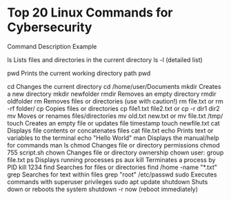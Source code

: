 # Top 20 Linux Commands for Cybersecurity

Command	Description	Example


ls         	Lists files and directories in the current directory	            ls -l (detailed list)


pwd	        Prints the current working directory path	                         pwd


cd	        Changes the current directory	                                    cd /home/user/Documents
mkdir     	Creates a new directory                                          	mkdir newfolder
rmdir     	Removes an empty directory	                                       rmdir oldfolder
rm	        Removes files or directories (use with caution!)	                 rm file.txt or rm -rf folder/
cp	        Copies files or directories                                       	cp file1.txt file2.txt   or       cp -r dir1 dir2
mv        	Moves or renames files/directories                                	mv old.txt new.txt or mv file.txt /tmp/
touch    	 Creates an empty file or updates file timestamp                    	touch newfile.txt
cat       	Displays file contents or concatenates files                       	cat file.txt
echo	      Prints text or variables to the terminal                          	echo "Hello World"
man       	Displays the manual/help for commands                             	man ls
chmod     	Changes file or directory permissions                             	chmod 755 script.sh
chown     	Changes file or directory ownership	chown user:                     group file.txt
ps	        Displays running processes	                                        ps aux
kill      	Terminates a process by PID                                       	kill 1234
find      	Searches for files or directories	                                  find /home -name "*.txt"
grep	      Searches for text within files	                                    grep "root" /etc/passwd
sudo	      Executes commands with superuser privileges	                        sudo apt update
shutdown	Shuts down or reboots the system	                                    shutdown -r now (reboot immediately)
